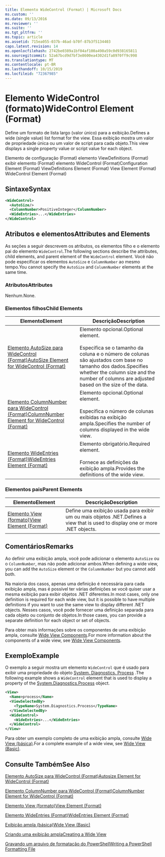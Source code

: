 ```yaml
---
title: Elemento WideControl (Format) | Microsoft Docs
ms.custom: ''
ms.date: 09/13/2016
ms.reviewer: ''
ms.suite: ''
ms.tgt_pltfrm: ''
ms.topic: article
ms.assetid: 715ea055-037b-46ad-b70f-87b3f5134403
caps.latest.revision: 14
ms.openlocfilehash: 2742be0389a1bf04af100a490a59c0d938165811
ms.sourcegitcommit: 52a67bcd9d7bf3e8600ea4302d1fa8970ff9c998
ms.translationtype: MT
ms.contentlocale: pt-BR
ms.lasthandoff: 10/15/2019
ms.locfileid: "72367985"
---
```

# <a name="widecontrol-element-format"></a><span data-ttu-id="6295b-102">Elemento WideControl (formato)</span><span class="sxs-lookup"><span data-stu-id="6295b-102">WideControl Element (Format)</span></span>

<span data-ttu-id="6295b-103">Define um formato de lista largo (valor único) para a exibição.</span><span class="sxs-lookup"><span data-stu-id="6295b-103">Defines a wide (single value) list format for the view.</span></span> <span data-ttu-id="6295b-104">Essa exibição mostra um valor de propriedade única ou um valor de script para cada objeto.</span><span class="sxs-lookup"><span data-stu-id="6295b-104">This view displays a single property value or script value for each object.</span></span>

<span data-ttu-id="6295b-105">Elemento de configuração (Format) elemento ViewDefinitions (Format) exibir elemento (Format) elemento WideControl (Format)</span><span class="sxs-lookup"><span data-stu-id="6295b-105">Configuration Element (Format) ViewDefinitions Element (Format) View Element (Format) WideControl Element (Format)</span></span>

## <a name="syntax"></a><span data-ttu-id="6295b-106">Sintaxe</span><span class="sxs-lookup"><span data-stu-id="6295b-106">Syntax</span></span>

```xml
<WideControl>
  <AutoSize/>
  <ColumnNumber>PositiveInteger</ColumnNumber>
  <WideEntries>...</WideEntries>
</WideControl>
```

## <a name="attributes-and-elements"></a><span data-ttu-id="6295b-107">Atributos e elementos</span><span class="sxs-lookup"><span data-stu-id="6295b-107">Attributes and Elements</span></span>

<span data-ttu-id="6295b-108">As seções a seguir descrevem os atributos, os elementos filho e o elemento pai do elemento `WideControl`.</span><span class="sxs-lookup"><span data-stu-id="6295b-108">The following sections describe the attributes, child elements, and parent element of the `WideControl` element.</span></span> <span data-ttu-id="6295b-109">Você não pode especificar os elementos `AutoSize` e `ColumnNumber` ao mesmo tempo.</span><span class="sxs-lookup"><span data-stu-id="6295b-109">You cannot specify the `AutoSize` and `ColumnNumber` elements at the same time.</span></span>

### <a name="attributes"></a><span data-ttu-id="6295b-110">Atributos</span><span class="sxs-lookup"><span data-stu-id="6295b-110">Attributes</span></span>

<span data-ttu-id="6295b-111">Nenhum.</span><span class="sxs-lookup"><span data-stu-id="6295b-111">None.</span></span>

### <a name="child-elements"></a><span data-ttu-id="6295b-112">Elementos filhos</span><span class="sxs-lookup"><span data-stu-id="6295b-112">Child Elements</span></span>

|<span data-ttu-id="6295b-113">Elemento</span><span class="sxs-lookup"><span data-stu-id="6295b-113">Element</span></span>|<span data-ttu-id="6295b-114">Descrição</span><span class="sxs-lookup"><span data-stu-id="6295b-114">Description</span></span>|
|-------------|-----------------|
|[<span data-ttu-id="6295b-115">Elemento AutoSize para WideControl (Format)</span><span class="sxs-lookup"><span data-stu-id="6295b-115">AutoSize Element for WideControl (Format)</span></span>](./autosize-element-for-widecontrol-format.md)|<span data-ttu-id="6295b-116">Elemento opcional.</span><span class="sxs-lookup"><span data-stu-id="6295b-116">Optional element.</span></span><br /><br /> <span data-ttu-id="6295b-117">Especifica se o tamanho da coluna e o número de colunas são ajustados com base no tamanho dos dados.</span><span class="sxs-lookup"><span data-stu-id="6295b-117">Specifies whether the column size and the number of columns are adjusted based on the size of the data.</span></span>|
|[<span data-ttu-id="6295b-118">Elemento ColumnNumber para WideControl (Format)</span><span class="sxs-lookup"><span data-stu-id="6295b-118">ColumnNumber Element for WideControl (Format)</span></span>](./columnnumber-element-for-widecontrol-format.md)|<span data-ttu-id="6295b-119">Elemento opcional.</span><span class="sxs-lookup"><span data-stu-id="6295b-119">Optional element.</span></span><br /><br /> <span data-ttu-id="6295b-120">Especifica o número de colunas exibidas na exibição ampla.</span><span class="sxs-lookup"><span data-stu-id="6295b-120">Specifies the number of columns displayed in the wide view.</span></span>|
|[<span data-ttu-id="6295b-121">Elemento WideEntries (Format)</span><span class="sxs-lookup"><span data-stu-id="6295b-121">WideEntries Element (Format)</span></span>](./wideentries-element-for-widecontrol-format.md)|<span data-ttu-id="6295b-122">Elemento obrigatório.</span><span class="sxs-lookup"><span data-stu-id="6295b-122">Required element.</span></span><br /><br /> <span data-ttu-id="6295b-123">Fornece as definições da exibição ampla.</span><span class="sxs-lookup"><span data-stu-id="6295b-123">Provides the definitions of the wide view.</span></span>|

### <a name="parent-elements"></a><span data-ttu-id="6295b-124">Elementos pais</span><span class="sxs-lookup"><span data-stu-id="6295b-124">Parent Elements</span></span>

|<span data-ttu-id="6295b-125">Elemento</span><span class="sxs-lookup"><span data-stu-id="6295b-125">Element</span></span>|<span data-ttu-id="6295b-126">Descrição</span><span class="sxs-lookup"><span data-stu-id="6295b-126">Description</span></span>|
|-------------|-----------------|
|[<span data-ttu-id="6295b-127">Elemento View (formato)</span><span class="sxs-lookup"><span data-stu-id="6295b-127">View Element (Format)</span></span>](./view-element-format.md)|<span data-ttu-id="6295b-128">Define uma exibição usada para exibir um ou mais objetos .NET.</span><span class="sxs-lookup"><span data-stu-id="6295b-128">Defines a view that is used to display one or more .NET objects.</span></span>|

## <a name="remarks"></a><span data-ttu-id="6295b-129">Comentários</span><span class="sxs-lookup"><span data-stu-id="6295b-129">Remarks</span></span>

<span data-ttu-id="6295b-130">Ao definir uma exibição ampla, você pode adicionar o elemento `AutoSize` ou o `ColumnNumber`, mas não pode adicionar ambos.</span><span class="sxs-lookup"><span data-stu-id="6295b-130">When defining a wide view, you can add the `AutoSize` element or the `ColumnNumber` but you cannot add both.</span></span>

<span data-ttu-id="6295b-131">Na maioria dos casos, apenas uma definição é necessária para cada exibição ampla, mas é possível ter várias definições se você quiser usar a mesma exibição para exibir objetos .NET diferentes.</span><span class="sxs-lookup"><span data-stu-id="6295b-131">In most cases, only one definition is required for each wide view, but it is possible to have multiple definitions if you want to use the same view to display different .NET objects.</span></span> <span data-ttu-id="6295b-132">Nesses casos, você pode fornecer uma definição separada para cada objeto ou conjunto de objetos.</span><span class="sxs-lookup"><span data-stu-id="6295b-132">In those cases, you can provide a separate definition for each object or set of objects.</span></span>

<span data-ttu-id="6295b-133">Para obter mais informações sobre os componentes de uma exibição ampla, consulte [Wide View Components](./creating-a-wide-view.md).</span><span class="sxs-lookup"><span data-stu-id="6295b-133">For more information about the components of a wide view, see [Wide View Components](./creating-a-wide-view.md).</span></span>

## <a name="example"></a><span data-ttu-id="6295b-134">Exemplo</span><span class="sxs-lookup"><span data-stu-id="6295b-134">Example</span></span>

<span data-ttu-id="6295b-135">O exemplo a seguir mostra um elemento `WideControl` que é usado para exibir uma propriedade do objeto [System. Diagnostics. Process](/dotnet/api/System.Diagnostics.Process) .</span><span class="sxs-lookup"><span data-stu-id="6295b-135">The following example shows a `WideControl` element that is used to display a property of the [System.Diagnostics.Process](/dotnet/api/System.Diagnostics.Process) object.</span></span>

```xml
<View>
  <Name>process</Name>
  <ViewSelectedBy>
    <TypeName>System.Diagnostics.Process</TypeName>
  </ViewSelectedBy>
  <WideControl>
    <WideEntries>...</WideEntries>
  </WideControl>
</View>
```

<span data-ttu-id="6295b-136">Para obter um exemplo completo de uma exibição ampla, consulte [Wide View (básica)](./wide-view-basic.md).</span><span class="sxs-lookup"><span data-stu-id="6295b-136">For a complete example of a wide view, see [Wide View (Basic)](./wide-view-basic.md).</span></span>

## <a name="see-also"></a><span data-ttu-id="6295b-137">Consulte Também</span><span class="sxs-lookup"><span data-stu-id="6295b-137">See Also</span></span>

[<span data-ttu-id="6295b-138">Elemento AutoSize para WideControl (Format)</span><span class="sxs-lookup"><span data-stu-id="6295b-138">Autosize Element for WideControl (Format)</span></span>](./autosize-element-for-widecontrol-format.md)

[<span data-ttu-id="6295b-139">Elemento ColumnNumber para WideControl (Format)</span><span class="sxs-lookup"><span data-stu-id="6295b-139">ColumnNumber Element for WideControl (Format)</span></span>](./columnnumber-element-for-widecontrol-format.md)

[<span data-ttu-id="6295b-140">Elemento View (formato)</span><span class="sxs-lookup"><span data-stu-id="6295b-140">View Element (Format)</span></span>](./view-element-format.md)

[<span data-ttu-id="6295b-141">Elemento WideEntries (Format)</span><span class="sxs-lookup"><span data-stu-id="6295b-141">WideEntries Element (Format)</span></span>](./wideentries-element-for-widecontrol-format.md)

[<span data-ttu-id="6295b-142">Exibição ampla (básica)</span><span class="sxs-lookup"><span data-stu-id="6295b-142">Wide View (Basic)</span></span>](./wide-view-basic.md)

[<span data-ttu-id="6295b-143">Criando uma exibição ampla</span><span class="sxs-lookup"><span data-stu-id="6295b-143">Creating a Wide View</span></span>](./creating-a-wide-view.md)

[<span data-ttu-id="6295b-144">Gravando um arquivo de formatação do PowerShell</span><span class="sxs-lookup"><span data-stu-id="6295b-144">Writing a PowerShell Formatting File</span></span>](./writing-a-powershell-formatting-file.md)
